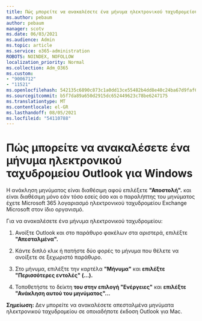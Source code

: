 ```yaml
---
title: Πώς μπορείτε να ανακαλέσετε ένα μήνυμα ηλεκτρονικού ταχυδρομείου Outlook για Windows
ms.author: pebaum
author: pebaum
manager: scotv
ms.date: 06/03/2021
ms.audience: Admin
ms.topic: article
ms.service: o365-administration
ROBOTS: NOINDEX, NOFOLLOW
localization_priority: Normal
ms.collection: Adm_O365
ms.custom:
- "9006712"
- "11521"
ms.openlocfilehash: 542135c6890c873c1a0dd13ce55482b4dd8e40c24ba67d9faf6bd10151de8302
ms.sourcegitcommit: b5f7da89a650d2915dc652449623c78be6247175
ms.translationtype: MT
ms.contentlocale: el-GR
ms.lasthandoff: 08/05/2021
ms.locfileid: "54110788"
---
```

# <a name="how-to-recall-an-email-message-in-outlook-for-windows"></a>Πώς μπορείτε να ανακαλέσετε ένα μήνυμα ηλεκτρονικού ταχυδρομείου Outlook για Windows

Η ανάκληση μηνύματος είναι διαθέσιμη αφού επιλέξετε **"Αποστολή".** και είναι διαθέσιμη μόνο εάν τόσο εσείς όσο και ο παραλήπτης του μηνύματος έχετε Microsoft 365 λογαριασμό ηλεκτρονικού ταχυδρομείου Exchange Microsoft στον ίδιο οργανισμό. 

Για να ανακαλέσετε ένα μήνυμα ηλεκτρονικού ταχυδρομείου:

1. Ανοίξτε Outlook και στο παράθυρο φακέλων στα αριστερά, επιλέξτε **"Απεσταλμένα".**

1. Κάντε διπλό κλικ ή πατήστε δύο φορές το μήνυμα που θέλετε να ανοίξετε σε ξεχωριστό παράθυρο.

1. Στο μήνυμα, επιλέξτε την καρτέλα **"Μήνυμα"** και **επιλέξτε "Περισσότερες εντολές" (...).**

1. Τοποθετήστε το δείκτη **του στην επιλογή "Ενέργειες"** και **επιλέξτε "Ανάκληση αυτού του μηνύματος"...**

**Σημείωση:** Δεν μπορείτε να ανακαλέσετε απεσταλμένα μηνύματα ηλεκτρονικού ταχυδρομείου σε οποιαδήποτε έκδοση Outlook για Mac.